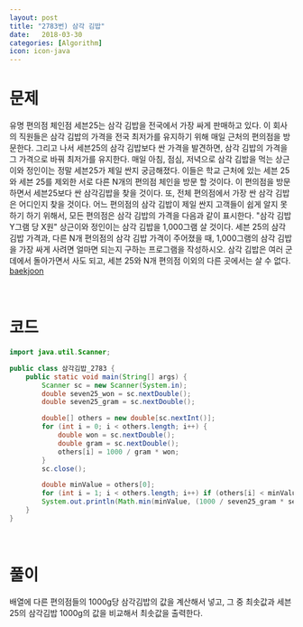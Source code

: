 ```yaml
---
layout: post
title: "2783번) 삼각 김밥"
date:   2018-03-30
categories: [Algorithm]
icon: icon-java
---
```


# 문제
유명 편의점 체인점 세븐25는 삼각 김밥을 전국에서 가장 싸게 판매하고 있다. 
이 회사의 직원들은 삼각 김밥의 가격을 전국 최저가를 유지하기 위해 매일 근처의 편의점을 방문한다. 그리고 나서 세븐25의 삼각 김밥보다 싼 가격을 발견하면, 삼각 김밥의 가격을 그 가격으로 바꿔 최저가를 유지한다.
매일 아침, 점심, 저녁으로 삼각 김밥을 먹는 상근이와 정인이는 정말 세븐25가 제일 싼지 궁금해졌다. 
이들은 학교 근처에 있는 세븐 25와 세븐 25를 제외한 서로 다른 N개의 편의점 체인을 방문 할 것이다. 이 편의점을 방문하면서 세븐25보다 싼 삼각김밥을 찾을 것이다. 또, 전체 편의점에서 가장 싼 삼각 김밥은 어디인지 찾을 것이다.
어느 편의점의 삼각 김밥이 제일 싼지 고객들이 쉽게 알지 못하기 하기 위해서, 모든 편의점은 삼각 김밥의 가격을 다음과 같이 표시한다. "삼각 김밥 Y그램 당 X원"
상근이와 정인이는 삼각 김밥을 1,000그램 살 것이다.
세븐 25의 삼각 김밥 가격과, 다른 N개 편의점의 삼각 김밥 가격이 주어졌을 때, 1,000그램의 삼각 김밥을 가장 싸게 사려면 얼마면 되는지 구하는 프로그램을 작성하시오.
삼각 김밥은 여러 군데에서 돌아가면서 사도 되고, 세븐 25와 N개 편의점 이외의 다른 곳에서는 살 수 없다. [baekjoon](https://www.acmicpc.net/problem/2783)

<br>

# 코드
```java
import java.util.Scanner;

public class 삼각김밥_2783 {
    public static void main(String[] args) {
        Scanner sc = new Scanner(System.in);
        double seven25_won = sc.nextDouble();
        double seven25_gram = sc.nextDouble();

        double[] others = new double[sc.nextInt()];
        for (int i = 0; i < others.length; i++) {
            double won = sc.nextDouble();
            double gram = sc.nextDouble();
            others[i] = 1000 / gram * won;
        }
        sc.close();

        double minValue = others[0];
        for (int i = 1; i < others.length; i++) if (others[i] < minValue) minValue = others[i];
        System.out.println(Math.min(minValue, (1000 / seven25_gram * seven25_won)));
    }
}
```

<br>

# 풀이
배열에 다른 편의점들의 1000g당 삼각김밥의 값을 계산해서 넣고, 그 중 최솟값과 세븐25의 삼각김밥 1000g의 값을 비교해서 최솟값을 출력한다.
